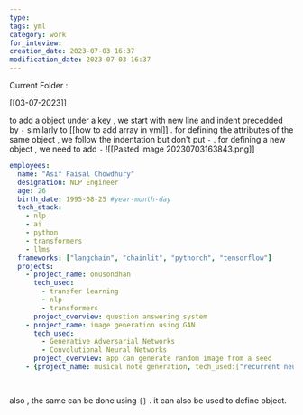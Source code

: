 ```yaml
---
type: 
tags: yml
category: work
for_inteview: 
creation_date: 2023-07-03 16:37
modification_date: 2023-07-03 16:37
---
```


Current Folder : 




[[03-07-2023]]

to add a object under a key , we start with new line and indent precedded by `-` similarly to [[how to add array in yml]] . for defining the attributes of the same object , we follow the indentation but don't put `-` . for defining a new object , we need to add `-` 
![[Pasted image 20230703163843.png]]


```yml
employees:
  name: "Asif Faisal Chowdhury"
  designation: NLP Engineer
  age: 26
  birth_date: 1995-08-25 #year-month-day
  tech_stack:
    - nlp
    - ai
    - python
    - transformers
    - llms
  frameworks: ["langchain", "chainlit", "pythorch", "tensorflow"]
  projects:
    - project_name: onusondhan 
      tech_used: 
        - transfer learning 
        - nlp 
        - transformers 
      project_overview: question answering system
    - project_name: image generation using GAN 
      tech_used:
        - Generative Adversarial Networks 
        - Convolutional Neural Networks 
      project_overview: app can generate random image from a seed
    - {project_name: musical note generation, tech_used:["recurrent neural networks", "lstm"],project_overview: generate musical note from starting seed}

    
```


also , the same can be done using `{}` . it can also be used to define object. 